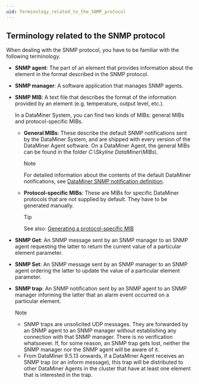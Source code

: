 ```yaml
---
uid: Terminology_related_to_the_SNMP_protocol
---
```


## Terminology related to the SNMP protocol

When dealing with the SNMP protocol, you have to be familiar with the following terminology.

- **SNMP agent**: The part of an element that provides information about the element in the format described in the SNMP protocol.

- **SNMP manager**: A software application that manages SNMP agents.

- **SNMP MIB**: A text file that describes the format of the information provided by an element (e.g. temperature, output level, etc.).

    In a DataMiner System, you can find two kinds of MIBs: general MIBs and protocol-specific MIBs.

    - **General MIBs**: These describe the default SNMP notifications sent by the DataMiner System, and are shipped with every version of the DataMiner Agent software. On a DataMiner Agent, the general MIBs can be found in the folder *C:\\Skyline DataMiner\\MIBs\\*.

        > [!NOTE]
        > For detailed information about the contents of the default DataMiner notifications, see [DataMiner SNMP notification definition](xref:DataMiner_SNMP_notification_definition).

    - **Protocol-specific MIBs**: These are MIBs for specific DataMiner protocols that are not supplied by default. They have to be generated manually.

        > [!TIP]
        > See also:
        > [Generating a protocol-specific MIB](xref:Advanced_protocol_functionality#generating-a-protocol-specific-mib)

- **SNMP Get**: An SNMP message sent by an SNMP manager to an SNMP agent requesting the latter to return the current value of a particular element parameter.

- **SNMP Set**: An SNMP message sent by an SNMP manager to an SNMP agent ordering the latter to update the value of a particular element parameter.

- **SNMP trap**: An SNMP notification sent by an SNMP agent to an SNMP manager informing the latter that an alarm event occurred on a particular element.

    > [!NOTE]
    > - SNMP traps are unsolicited UDP messages. They are forwarded by an SNMP agent to an SNMP manager without establishing any connection with that SNMP manager. There is no verification whatsoever. If, for some reason, an SNMP trap gets lost, neither the SNMP manager nor the SNMP agent will be aware of it.
    > - From DataMiner 9.5.13 onwards, if a DataMiner Agent receives an SNMP trap (or an inform message), this trap will be distributed to other DataMiner Agents in the cluster that have at least one element that is interested in the trap.
    >
